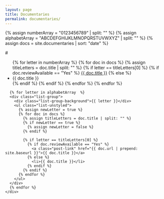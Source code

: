 ```yaml
---
layout: page
title: Documentaries
permalink: documentaries/
---
```


{% assign numberArray = "0123456789" | split: "" %}
{% assign alphabetArray = "ABCDEFGHIJKLMNOPQRSTUVWXYZ" | split: "" %}
{% assign docs = site.documentaries | sort: "date" %}

<div class="container-fluid">
  <div class="row">
    <div class="col-md-12">
      <div class="list-group">
        <div class="list-group-background">#</div>
        <ul class="list-unstyled">
        {% for letter in numberArray %}
          {% for doc in docs %}
            {% assign titleLetters = doc.title | split: "" %}
            {% if letter == titleLetters[0] %}
              {% if doc.reviewAvailable == "Yes" %}
                <a class="post-link" href="{{ doc.url | prepend: site.baseurl }}">{{ doc.title }}</a>
              {% else %}
                <li>{{ doc.title }}</li>
              {% endif %}
            {% endif %}
          {% endfor %}
        {% endfor %}
        </ul>
      </div>

      {% for letter in alphabetArray  %}
      <div class="list-group">
        <div class="list-group-background">{{ letter }}</div>
        <ul class="list-unstyled">
          {% assign newLetter = true %}
          {% for doc in docs %}
            {% assign titleLetters = doc.title | split: "" %}
            {% if newLetter == true %}
              {% assign newLetter = false %}
            {% endif %}
            
            {% if letter == titleLetters[0] %}
              {% if doc.reviewAvailable == "Yes" %}
                <a class="post-link" href="{{ doc.url | prepend: site.baseurl }}">{{ doc.title }}</a>
              {% else %}
                <li>{{ doc.title }}</li>
              {% endif %}
            {% endif %}
          {% endfor %}
        </ul>
      </div>
      {% endfor %}
    </div>
  </div>
      </div>
</div>